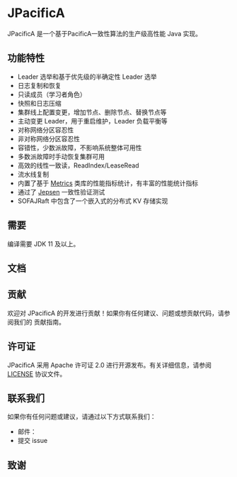 <!--
    Licensed to the Apache Software Foundation (ASF) under one or more
    contributor license agreements.  See the NOTICE file distributed with
    this work for additional information regarding copyright ownership.
    The ASF licenses this file to You under the Apache License, Version 2.0
    the "License"); you may not use this file except in compliance with
    the License.  You may obtain a copy of the License at

        http://www.apache.org/licenses/LICENSE-2.0

    Unless required by applicable law or agreed to in writing, software
    distributed under the License is distributed on an "AS IS" BASIS,
    WITHOUT WARRANTIES OR CONDITIONS OF ANY KIND, either express or implied.
    See the License for the specific language governing permissions and
    limitations under the License.
 -->
# JPacificA

JPacificA 是一个基于PacificA一致性算法的生产级高性能 Java 实现。

## 功能特性
- Leader 选举和基于优先级的半确定性 Leader 选举
- 日志复制和恢复
- 只读成员（学习者角色）
- 快照和日志压缩
- 集群线上配置变更，增加节点、删除节点、替换节点等
- 主动变更 Leader，用于重启维护，Leader 负载平衡等
- 对称网络分区容忍性
- 非对称网络分区容忍性
- 容错性，少数派故障，不影响系统整体可用性
- 多数派故障时手动恢复集群可用
- 高效的线性一致读，ReadIndex/LeaseRead
- 流水线复制
- 内置了基于 [Metrics](https://metrics.dropwizard.io/4.0.0/getting-started.html) 类库的性能指标统计，有丰富的性能统计指标
- 通过了 [Jepsen](https://github.com/jepsen-io/jepsen) 一致性验证测试
- SOFAJRaft 中包含了一个嵌入式的分布式 KV 存储实现

## 需要
编译需要 JDK 11 及以上。

## 文档

## 贡献
欢迎对 JPacificA 的开发进行贡献！如果你有任何建议、问题或想贡献代码，请参阅我们的 贡献指南。

## 许可证
JPacificA 采用 Apache 许可证 2.0 进行开源发布。有关详细信息，请参阅 [LICENSE](./LICENSE) 协议文件。

## 联系我们
如果你有任何问题或建议，请通过以下方式联系我们：

- 邮件：
- 提交 issue


## 致谢
